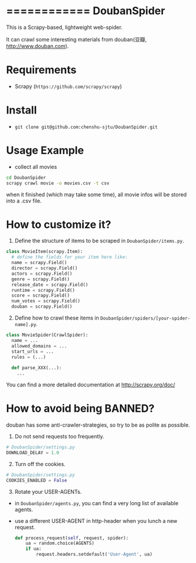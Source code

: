 ============
DoubanSpider
============

This is a Scrapy-based, lightweight web-spider.

It can crawl some interesting materials from douban(豆瓣, http://www.douban.com).

Requirements
============

* Scrapy (`https://github.com/scrapy/scrapy`)

Install
=======

* `git clone git@github.com:chenshu-sjtu/DoubanSpider.git`

Usage Example
=====

* collect all movies
```bash
cd DoubanSpider
scrapy crawl movie -o movies.csv -t csv
```
when it finished (which may take some time), all movie infos will be stored into a .csv file.

How to customize it?
====================

1. Define the structure of items to be scraped in `DoubanSpider/items.py`.
  ```python
  class MovieItem(scrapy.Item):
    # define the fields for your item here like:
    name = scrapy.Field()
    director = scrapy.Field()
    actors = scrapy.Field()
    genre = scrapy.Field()
    release_date = scrapy.Field()
    runtime = scrapy.Field()
    score = scrapy.Field()
    num_votes = scrapy.Field()
    douban = scrapy.Field()
  ```

2. Define how to crawl these items in `DoubanSpider/spiders/[your-spider-name].py`.
  ```python
  class MovieSpider(CrawlSpider):
    name = ...
    allowed_domains = ...
    start_urls = ...
    rules = (...)
    
    def parse_XXX(...):
      ...
  ```
You can find a more detailed documentation at http://scrapy.org/doc/ 

How to avoid being BANNED?
==========================

douban has some anti-crawler-strategies, so try to be as polite as possible.

1. Do not send requests too frequently.
  ```python
  # DoubanSpider/settings.py
  DOWNLOAD_DELAY = 1.0
  ```
  
2. Turn off the cookies.
  ```python
  # DoubanSpider/settings.py
  COOKIES_ENABLED = False
  ```
  
3. Rotate your USER-AGENTs.
  * in `DoubanSpider/agents.py`, you can find a very long list of available agents.
  * use a different USER-AGENT in http-header when you lunch a new request.

    ```python
    def process_request(self, request, spider):
        ua = random.choice(AGENTS)
        if ua:
            request.headers.setdefault('User-Agent', ua)
    ```
